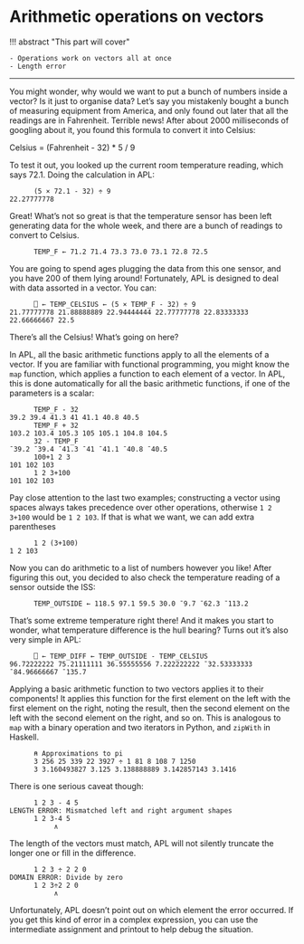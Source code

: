 # Arithmetic operations on vectors

!!! abstract "This part will cover"

    - Operations work on vectors all at once
    - Length error

---

You might wonder, why would we want to put a bunch of numbers inside a vector? Is it just to organise data? Let’s say you mistakenly bought a bunch of measuring equipment from America, and only found out later that all the readings are in Fahrenheit. Terrible news! After about 2000 milliseconds of googling about it, you found this formula to convert it into Celsius:

Celsius = (Fahrenheit - 32) * 5 / 9

To test it out, you looked up the current room temperature reading, which says 72.1. Doing the calculation in APL:

```apl
      (5 × 72.1 - 32) ÷ 9
22.27777778
```

Great! What’s not so great is that the temperature sensor has been left generating data for the whole week, and there are a bunch of readings to convert to Celsius.

```apl
      TEMP_F ← 71.2 71.4 73.3 73.0 73.1 72.8 72.5
```

You are going to spend ages plugging the data from this one sensor, and you have 200 of them lying around! Fortunately, APL is designed to deal with data assorted in a vector. You can:

```apl
      ⎕ ← TEMP_CELSIUS ← (5 × TEMP_F - 32) ÷ 9
21.77777778 21.88888889 22.94444444 22.77777778 22.83333333 22.66666667 22.5
```

There’s all the Celsius! What’s going on here?

In APL, all the basic arithmetic functions apply to all the elements of a vector. If you are familiar with functional programming, you might know the `map` function, which applies a function to each element of a vector. In APL, this is done automatically for all the basic arithmetic functions, if one of the parameters is a scalar:

```apl
      TEMP_F - 32
39.2 39.4 41.3 41 41.1 40.8 40.5
      TEMP_F + 32
103.2 103.4 105.3 105 105.1 104.8 104.5
      32 - TEMP_F
¯39.2 ¯39.4 ¯41.3 ¯41 ¯41.1 ¯40.8 ¯40.5
      100+1 2 3      
101 102 103
      1 2 3+100      
101 102 103  
```

Pay close attention to the last two examples; constructing a vector using spaces always takes precedence over other operations, otherwise ``1 2 3+100`` would be ``1 2 103``. If that is what we want, we can add extra parentheses

```apl
      1 2 (3+100)
1 2 103
```

Now you can do arithmetic to a list of numbers however you like! After figuring this out, you decided to also check the temperature reading of a sensor outside the ISS:

```apl
      TEMP_OUTSIDE ← 118.5 97.1 59.5 30.0 ¯9.7 ¯62.3 ¯113.2
```

That’s some extreme temperature right there! And it makes you start to wonder, what temperature difference is the hull bearing? Turns out it’s also very simple in APL:

```apl
      ⎕ ← TEMP_DIFF ← TEMP_OUTSIDE - TEMP_CELSIUS
96.72222222 75.21111111 36.55555556 7.222222222 ¯32.53333333 ¯84.96666667 ¯135.7
```

Applying a basic arithmetic function to two vectors applies it to their components! It applies this function for the first element on the left with the first element on the right, noting the result, then the second element on the left with the second element on the right, and so on. This is analogous to `map` with a binary operation and two iterators in Python, and `zipWith` in Haskell. 

```apl
      ⍝ Approximations to pi
      3 256 25 339 22 3927 ÷ 1 81 8 108 7 1250
      3 3.160493827 3.125 3.138888889 3.142857143 3.1416
```

There is one serious caveat though:

```apl
      1 2 3 - 4 5
LENGTH ERROR: Mismatched left and right argument shapes
      1 2 3-4 5
           ∧
```

The length of the vectors must match, APL will not silently truncate the longer one or fill in the difference.

```apl
      1 2 3 ÷ 2 2 0
DOMAIN ERROR: Divide by zero
      1 2 3÷2 2 0
           ∧
```

Unfortunately, APL doesn’t point out on which element the error occurred. If you get this kind of error in a complex expression, you can use the intermediate assignment and printout to help debug the situation.
